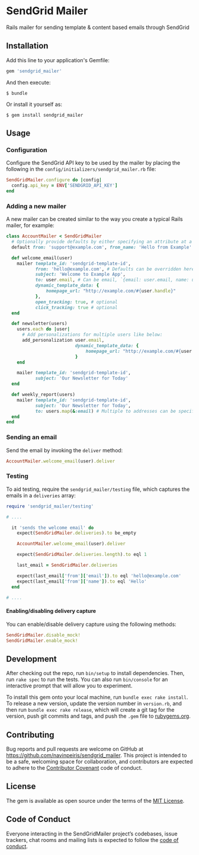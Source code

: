 # SendGrid Mailer

Rails mailer for sending template & content based emails through SendGrid

## Installation

Add this line to your application's Gemfile:

```ruby
gem 'sendgrid_mailer'
```

And then execute:

    $ bundle

Or install it yourself as:

    $ gem install sendgrid_mailer

## Usage

### Configuration

Configure the SendGrid API key to be used by the mailer by placing the following in the `config/initializers/sendgrid_mailer.rb` file:

```ruby
SendGridMailer.configure do |config|
  config.api_key = ENV['SENDGRID_API_KEY']
end
```

### Adding a new mailer

A new mailer can be created similar to the way you create a typical Rails mailer, for example:

```ruby
class AccountMailer < SendGridMailer
  # Optionally provide defaults by either specifying an attribute at a time or multiple
  default from: 'support@example.com', from_name: 'Hello from Example'

  def welcome_email(user)
    mailer template_id: 'sendgrid-template-id',
           from: 'hello@example.com', # Defaults can be overridden here
           subject: 'Welcome to Example App',
           to: user.email, # Can be email, `{email: user.email, name: user.name}` hash, or an array containing either
           dynamic_template_data: {
               homepage_url: "http://example.com/#{user.handle}"
           },
           open_tracking: true, # optional
           click_tracking: true # optional
  end

  def newsletter(users)
    users.each do |user|
      # Add personalizations for multiple users like below:
      add_personalization user.email,
                          dynamic_template_data: {
                              homepage_url: "http://example.com/#{user.handle}"
                          }
    end

    mailer template_id: 'sendgrid-template-id',
           subject: 'Our Newsletter for Today'
  end

  def weekly_report(users)
    mailer template_id: 'sendgrid-template-id',
           subject: 'Our Newsletter for Today',
           to: users.map(&:email) # Multiple to addresses can be specified
  end
end
```

### Sending an email

Send the email by invoking the `deliver` method:

```ruby
AccountMailer.welcome_email(user).deliver
```

### Testing

To aid testing, require the `sendgrid_mailer/testing` file, which captures the emails in a `deliveries` array:

```ruby
require 'sendgrid_mailer/testing'

# ....

  it 'sends the welcome email' do
    expect(SendGridMailer.deliveries).to be_empty

    AccountMailer.welcome_email(user).deliver

    expect(SendGridMailer.deliveries.length).to eql 1

    last_email = SendGridMailer.deliveries

    expect(last_email['from']['email']).to eql 'hello@example.com'
    expect(last_email['from']['name']).to eql 'Hello'
  end

# ....

```

#### Enabling/disabling delivery capture

You can enable/disable delivery capture using the following methods:

```ruby
SendGridMailer.disable_mock!
SendGridMailer.enable_mock!
```

## Development

After checking out the repo, run `bin/setup` to install dependencies. Then, run `rake spec` to run the tests. You can also run `bin/console` for an interactive prompt that will allow you to experiment.

To install this gem onto your local machine, run `bundle exec rake install`. To release a new version, update the version number in `version.rb`, and then run `bundle exec rake release`, which will create a git tag for the version, push git commits and tags, and push the `.gem` file to [rubygems.org](https://rubygems.org).

## Contributing

Bug reports and pull requests are welcome on GitHub at https://github.com/navinpeiris/sendgrid_mailer. This project is intended to be a safe, welcoming space for collaboration, and contributors are expected to adhere to the [Contributor Covenant](http://contributor-covenant.org) code of conduct.

## License

The gem is available as open source under the terms of the [MIT License](https://opensource.org/licenses/MIT).

## Code of Conduct

Everyone interacting in the SendGridMailer project’s codebases, issue trackers, chat rooms and mailing lists is expected to follow the [code of conduct](https://github.com/navinpeiris/sendgrid_mailer/blob/master/CODE_OF_CONDUCT.md).
